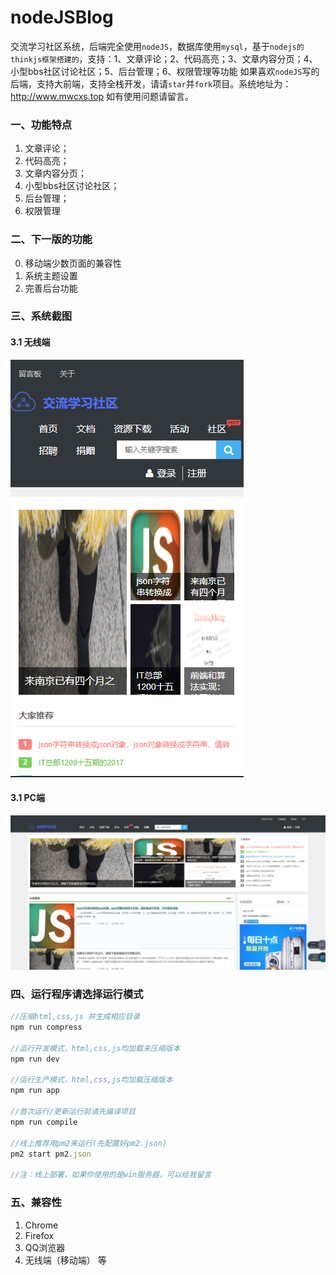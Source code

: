 # nodeJSBlog
交流学习社区系统，后端完全使用`nodeJS`，数据库使用`mysql`，基于`nodejs的thinkjs框架搭建的`，支持：1、文章评论；2、代码高亮；3、文章内容分页；4、小型bbs社区讨论社区；5、后台管理；6、权限管理等功能
如果喜欢`nodeJS`写的后端，支持大前端，支持全栈开发，请请`star`并`fork`项目。系统地址为：http://www.mwcxs.top
如有使用问题请留言。

### 一、功能特点
1. 文章评论；
2. 代码高亮；
3. 文章内容分页；
4. 小型bbs社区讨论社区；
5. 后台管理；
6. 权限管理

### 二、下一版的功能
0. 移动端少数页面的兼容性
1. 系统主题设置
2. 完善后台功能

### 三、系统截图
#### 3.1 无线端
![image](./screen-pic.png)
#### 3.1 PC端
![image](./screen-pic-2.png)

### 四、运行程序请选择运行模式
```javascript
//压缩html,css,js 并生成相应目录
npm run compress

//运行开发模式，html,css,js均加载未压缩版本
npm run dev  

//运行生产模式，html,css,js均加载压缩版本
npm run app  

//首次运行/更新运行前请先编译项目
npm run compile

//线上推荐用pm2来运行(先配置好pm2.json)
pm2 start pm2.json

//注：线上部署，如果你使用的是win服务器，可以给我留言
```
### 五、兼容性
1. Chrome
2. Firefox
3. QQ浏览器
4. 无线端（移动端）
等